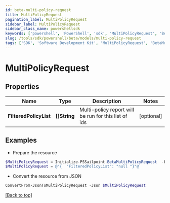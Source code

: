 ```yaml
---
id: beta-multi-policy-request
title: MultiPolicyRequest
pagination_label: MultiPolicyRequest
sidebar_label: MultiPolicyRequest
sidebar_class_name: powershellsdk
keywords: ['powershell', 'PowerShell', 'sdk', 'MultiPolicyRequest', 'BetaMultiPolicyRequest'] 
slug: /tools/sdk/powershell/beta/models/multi-policy-request
tags: ['SDK', 'Software Development Kit', 'MultiPolicyRequest', 'BetaMultiPolicyRequest']
---
```



# MultiPolicyRequest

## Properties

Name | Type | Description | Notes
------------ | ------------- | ------------- | -------------
**FilteredPolicyList** | **[]String** | Multi-policy report will be run for this list of ids | [optional] 

## Examples

- Prepare the resource
```powershell
$MultiPolicyRequest = Initialize-PSSailpoint.BetaMultiPolicyRequest  -FilteredPolicyList null
$MultiPolicyRequest = @"{  "FilteredPolicyList": "null "}"@
```

- Convert the resource from JSON
```powershell
ConvertFrom-JsonToMultiPolicyRequest -Json $MultiPolicyRequest
```


[[Back to top]](#) 


